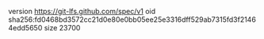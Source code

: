 version https://git-lfs.github.com/spec/v1
oid sha256:fd0468bd3572cc21d0e80e0bb05ee25e3316dff529ab7315fd3f21464edd5650
size 23700
